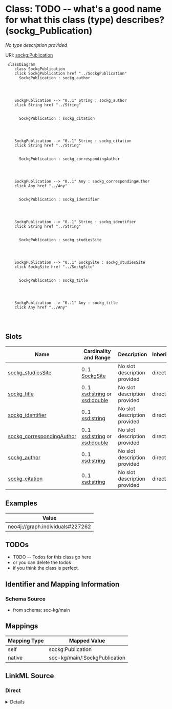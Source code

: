 

# Class: TODO -- what's a good name for what this class (type) describes? (sockg_Publication)


_No type description provided_





URI: [sockg:Publication](http://www.semanticweb.org/sockg/ontologies/2024/0/soil-carbon-ontology/Publication)






```mermaid
 classDiagram
    class SockgPublication
    click SockgPublication href "../SockgPublication"
      SockgPublication : sockg_author
        
          
    
    
    SockgPublication --> "0..1" String : sockg_author
    click String href "../String"

        
      SockgPublication : sockg_citation
        
          
    
    
    SockgPublication --> "0..1" String : sockg_citation
    click String href "../String"

        
      SockgPublication : sockg_correspondingAuthor
        
          
    
    
    SockgPublication --> "0..1" Any : sockg_correspondingAuthor
    click Any href "../Any"

        
      SockgPublication : sockg_identifier
        
          
    
    
    SockgPublication --> "0..1" String : sockg_identifier
    click String href "../String"

        
      SockgPublication : sockg_studiesSite
        
          
    
    
    SockgPublication --> "0..1" SockgSite : sockg_studiesSite
    click SockgSite href "../SockgSite"

        
      SockgPublication : sockg_title
        
          
    
    
    SockgPublication --> "0..1" Any : sockg_title
    click Any href "../Any"

        
      
```




<!-- no inheritance hierarchy -->


## Slots

| Name | Cardinality and Range | Description | Inheritance |
| ---  | --- | --- | --- |
| [sockg_studiesSite](../slots/sockg_studiesSite.md) | 0..1 <br/> [SockgSite](../classes/SockgSite.md) | No slot description provided | direct |
| [sockg_title](../slots/sockg_title.md) | 0..1 <br/> [xsd:string](http://www.w3.org/2001/XMLSchema#string)&nbsp;or&nbsp;<br />[xsd:double](http://www.w3.org/2001/XMLSchema#double) | No slot description provided | direct |
| [sockg_identifier](../slots/sockg_identifier.md) | 0..1 <br/> [xsd:string](http://www.w3.org/2001/XMLSchema#string) | No slot description provided | direct |
| [sockg_correspondingAuthor](../slots/sockg_correspondingAuthor.md) | 0..1 <br/> [xsd:string](http://www.w3.org/2001/XMLSchema#string)&nbsp;or&nbsp;<br />[xsd:double](http://www.w3.org/2001/XMLSchema#double) | No slot description provided | direct |
| [sockg_author](../slots/sockg_author.md) | 0..1 <br/> [xsd:string](http://www.w3.org/2001/XMLSchema#string) | No slot description provided | direct |
| [sockg_citation](../slots/sockg_citation.md) | 0..1 <br/> [xsd:string](http://www.w3.org/2001/XMLSchema#string) | No slot description provided | direct |










## Examples

| Value |
| --- |
| neo4j://graph.individuals#227262 |

## TODOs

* TODO -- Todos for this class go here
* or you can delete the todos
* if you think the class is perfect.

## Identifier and Mapping Information







### Schema Source


* from schema: soc-kg/main




## Mappings

| Mapping Type | Mapped Value |
| ---  | ---  |
| self | sockg:Publication |
| native | soc-kg/main/:SockgPublication |







## LinkML Source

<!-- TODO: investigate https://stackoverflow.com/questions/37606292/how-to-create-tabbed-code-blocks-in-mkdocs-or-sphinx -->

### Direct

<details>
```yaml
name: sockg_Publication
description: No type description provided
title: TODO -- what's a good name for what this class (type) describes?
todos:
- TODO -- Todos for this class go here
- or you can delete the todos
- if you think the class is perfect.
notes:
- There are 114 instances of this class.
examples:
- value: neo4j://graph.individuals#227262
from_schema: soc-kg/main
rank: 1000
slots:
- sockg_studiesSite
- sockg_title
- sockg_identifier
- sockg_correspondingAuthor
- sockg_author
- sockg_citation
class_uri: sockg:Publication

```
</details>

### Induced

<details>
```yaml
name: sockg_Publication
description: No type description provided
title: TODO -- what's a good name for what this class (type) describes?
todos:
- TODO -- Todos for this class go here
- or you can delete the todos
- if you think the class is perfect.
notes:
- There are 114 instances of this class.
examples:
- value: neo4j://graph.individuals#227262
from_schema: soc-kg/main
rank: 1000
attributes:
  sockg_studiesSite:
    name: sockg_studiesSite
    description: No slot description provided
    todos:
    - TODO -- Todos for this slot go here
    - or you can delete the todos
    - if you think the class is perfect.
    comments:
    - 123 occurrences with subject type sockg:Publication and object type sockg:Site.
    examples:
    - value: neo4j://graph.individuals#227270 sockg:studiesSite neo4j://graph.individuals#230710
    from_schema: soc-kg/main
    rank: 1000
    slot_uri: sockg:studiesSite
    alias: sockg_studiesSite
    owner: sockg_Publication
    domain_of:
    - sockg_Publication
    range: sockg_Site
  sockg_title:
    name: sockg_title
    description: No slot description provided
    todos:
    - TODO -- Todos for this slot go here
    - or you can delete the todos
    - if you think the class is perfect.
    comments:
    - 107 occurrences with subject type sockg:Publication and object type string.
    - 7 occurrences with subject type sockg:Publication and object type xsd:double.
    examples:
    - value: neo4j://graph.individuals#227249 sockg:title Greenhouse gas emission
        from contrasting management scenarios in the northern Corn Belt.
    - value: neo4j://graph.individuals#227199 sockg:title nan
    from_schema: soc-kg/main
    rank: 1000
    slot_uri: sockg:title
    alias: sockg_title
    owner: sockg_Publication
    domain_of:
    - sockg_Publication
    range: Any
    any_of:
    - range: string
    - range: double
  sockg_identifier:
    name: sockg_identifier
    description: No slot description provided
    todos:
    - TODO -- Todos for this slot go here
    - or you can delete the todos
    - if you think the class is perfect.
    comments:
    - 114 occurrences with subject type sockg:Publication and object type string.
    examples:
    - value: neo4j://graph.individuals#227247 sockg:identifier doi:10.2134/jeq2012.0129
    from_schema: soc-kg/main
    rank: 1000
    slot_uri: sockg:identifier
    alias: sockg_identifier
    owner: sockg_Publication
    domain_of:
    - sockg_Publication
    range: string
  sockg_correspondingAuthor:
    name: sockg_correspondingAuthor
    description: No slot description provided
    todos:
    - TODO -- Todos for this slot go here
    - or you can delete the todos
    - if you think the class is perfect.
    comments:
    - 105 occurrences with subject type sockg:Publication and object type string.
    - 9 occurrences with subject type sockg:Publication and object type xsd:double.
    examples:
    - value: neo4j://graph.individuals#227203 sockg:correspondingAuthor Jin, Virginia
        L.
    - value: neo4j://graph.individuals#227205 sockg:correspondingAuthor nan
    from_schema: soc-kg/main
    rank: 1000
    slot_uri: sockg:correspondingAuthor
    alias: sockg_correspondingAuthor
    owner: sockg_Publication
    domain_of:
    - sockg_Publication
    range: Any
    any_of:
    - range: string
    - range: double
  sockg_author:
    name: sockg_author
    description: No slot description provided
    todos:
    - TODO -- Todos for this slot go here
    - or you can delete the todos
    - if you think the class is perfect.
    comments:
    - 114 occurrences with subject type sockg:Publication and object type string.
    examples:
    - value: neo4j://graph.individuals#227211 sockg:author Sharon Weyers
    from_schema: soc-kg/main
    rank: 1000
    slot_uri: sockg:author
    alias: sockg_author
    owner: sockg_Publication
    domain_of:
    - sockg_Publication
    range: string
  sockg_citation:
    name: sockg_citation
    description: No slot description provided
    todos:
    - TODO -- Todos for this slot go here
    - or you can delete the todos
    - if you think the class is perfect.
    comments:
    - 114 occurrences with subject type sockg:Publication and object type string.
    examples:
    - value: neo4j://graph.individuals#227242 sockg:citation Acosta-Martínez, V.,
        Dowd, S.E., Bell, C.W., Lascano, R., Booker, J.D., Zobeck, T.M., Upchurch
        D.R., 2010.  Microbial Community Composition as Affected by Dryland Cropping
        Systems and Tillage in a Semiarid Sandy Soil.  Diversity 2, 910-931.
    from_schema: soc-kg/main
    rank: 1000
    slot_uri: sockg:citation
    alias: sockg_citation
    owner: sockg_Publication
    domain_of:
    - sockg_Publication
    range: string
class_uri: sockg:Publication

```
</details>